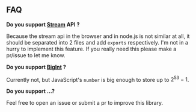 ## FAQ

**Do you support [Stream](https://developer.mozilla.org/en-US/docs/Web/API/ReadableStream) API ?**

Because the stream api in the browser and in node.js is not similar at all, it should be separated into 2 files and add `exports` respectively. I'm not in a hurry to implement this feature. If you really need this please make a pr/issue to let me know.

**Do you support [BigInt](https://developer.mozilla.org/en-US/docs/Web/JavaScript/Reference/Global_Objects/BigInt) ?**

Currently not, but JavaScript's `number` is big enough to store up to $2^{53}-1$.

**Do you support ...?**

Feel free to open an issue or submit a pr to improve this library.
